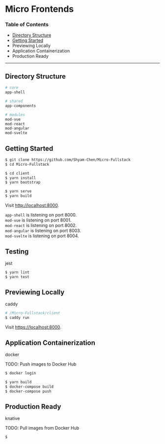 # Micro Frontends

### Table of Contents

- [Directory Structure](#directory-structure)
- [Getting Started](#getting-started)
- Previewing Locally
- Application Containerization
- Production Ready

---

## Directory Structure

```sh
# core
app-shell

# shared
app-components

# modules
mod-vue
mod-react
mod-angular
mod-svelte
```

## Getting Started

```sh
$ git clone https://github.com/Shyam-Chen/Micro-Fullstack
$ cd Micro-Fullstack

$ cd client
$ yarn install
$ yarn bootstrap

$ yarn serve
$ yarn build
```

Visit [http://localhost:8000](http://localhost:8000).

`app-shell` is listening on port 8000.<br>
`mod-vue` is listening on port 8001.<br>
`mod-react` is listening on port 8002.<br>
`mod-angular` is listening on port 8003.<br>
`mod-svelte` is listening on port 8004.

## Testing

jest

```sh
$ yarn lint
$ yarn test
```

## Previewing Locally

caddy

```sh
# /Micro-Fullstack/client
$ caddy run
```

Visit [https://localhost:8000](https://localhost:8000).

## Application Containerization

docker

TODO: Push images to Docker Hub

```sh
$ docker login
```

```sh
$ yarn build
$ docker-compose build
$ docker-compose push
```

## Production Ready

knative

TODO: Pull images from Docker Hub

```sh
$
```
